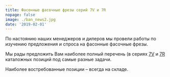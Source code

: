 ```yaml
---
title: Фасонные фасочные фрезы серий 7V и 7R
nopage: false
image: ./ban_news2.jpg
date: '2019-02-01'
---
```

По настоянию наших менеджеров и дилеров мы провели работы по изучению предложения и спроса на фасонные фасочные фрезы. 

Мы рады предложить Вам наиболее полный перечень (в сериях [7V](/catalog/end-mills/7v02/) и [7R](/catalog/end-mills/7r02/) каталожных позиций под самые разные задачи.
<p class="lead">
Наиболее востребованные позиции – всегда на складе.
</p>
